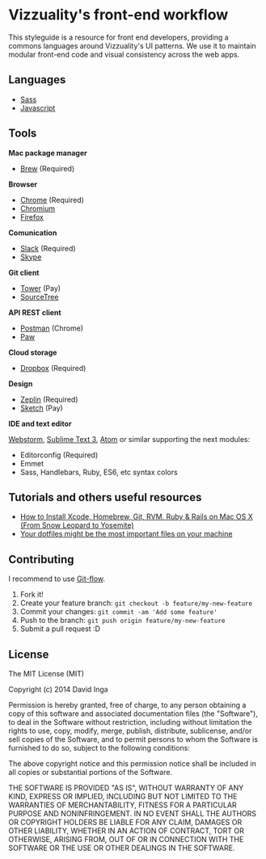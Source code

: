 # Vizzuality's front-end workflow

This styleguide is a resource for front end developers, providing a commons languages around Vizzuality's UI patterns. We use it to maintain modular front-end code and visual consistency across the web apps.

## Languages

* [Sass](sass/)
* [Javascript](javascript/)


## Tools

**Mac package manager**

* [Brew](http://brew.sh/) (Required)

**Browser**

* [Chrome](https://www.google.com/chrome/) (Required)
* [Chromium](https://download-chromium.appspot.com/)
* [Firefox](https://www.mozilla.org/en-US/firefox/new/)

**Comunication**

* [Slack](https://slack.com/) (Required)
* [Skype](http://www.skype.com/en/)

**Git client**

* [Tower](http://www.git-tower.com/) (Pay)
* [SourceTree](https://www.sourcetreeapp.com/)

**API REST client**

* [Postman](https://www.getpostman.com/) (Chrome)
* [Paw](https://luckymarmot.com/paw)

**Cloud storage**

* [Dropbox](https://www.dropbox.com/en/) (Required)

**Design**

* [Zeplin](https://zeplin.io/) (Required)
* [Sketch](http://bohemiancoding.com/sketch/) (Pay)

**IDE and text editor**

[Webstorm](https://www.jetbrains.com/webstorm/), [Sublime Text 3](http://www.sublimetext.com/3), [Atom](https://atom.io/) or similar supporting the next modules:

* Editorconfig (Required)
* Emmet
* Sass, Handlebars, Ruby, ES6, etc syntax colors


## Tutorials and others useful resources

* [How to Install Xcode, Homebrew, Git, RVM, Ruby & Rails on Mac OS X (From Snow Leopard to Yosemite)](http://www.moncefbelyamani.com/how-to-install-xcode-homebrew-git-rvm-ruby-on-mac/)
* [Your dotfiles might be the most important files on your machine](https://dotfiles.github.io/)


## Contributing

I recommend to use [Git-flow](https://github.com/nvie/gitflow).

1. Fork it!
2. Create your feature branch: `git checkout -b feature/my-new-feature`
3. Commit your changes: `git commit -am 'Add some feature'`
4. Push to the branch: `git push origin feature/my-new-feature`
5. Submit a pull request :D

## License

The MIT License (MIT)

Copyright (c) 2014 David Inga

Permission is hereby granted, free of charge, to any person obtaining a copy
of this software and associated documentation files (the "Software"), to deal
in the Software without restriction, including without limitation the rights
to use, copy, modify, merge, publish, distribute, sublicense, and/or sell
copies of the Software, and to permit persons to whom the Software is
furnished to do so, subject to the following conditions:

The above copyright notice and this permission notice shall be included in all
copies or substantial portions of the Software.

THE SOFTWARE IS PROVIDED "AS IS", WITHOUT WARRANTY OF ANY KIND, EXPRESS OR
IMPLIED, INCLUDING BUT NOT LIMITED TO THE WARRANTIES OF MERCHANTABILITY,
FITNESS FOR A PARTICULAR PURPOSE AND NONINFRINGEMENT. IN NO EVENT SHALL THE
AUTHORS OR COPYRIGHT HOLDERS BE LIABLE FOR ANY CLAIM, DAMAGES OR OTHER
LIABILITY, WHETHER IN AN ACTION OF CONTRACT, TORT OR OTHERWISE, ARISING FROM,
OUT OF OR IN CONNECTION WITH THE SOFTWARE OR THE USE OR OTHER DEALINGS IN THE
SOFTWARE.
